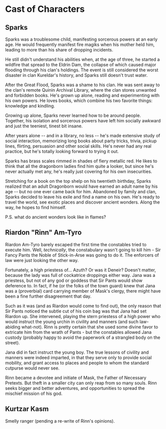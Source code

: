 # Cast of Characters #

## Sparks ##

Sparks was a troublesome child, manifesting sorcerous powers at an early age. He would frequently manifest fire magiks when his mother held him, leading to more than his share of dropping incidents.

He still didn't understand his abilities when, at the age of three, he started a wildfire that spread to the Eldrin Dam, the collapse of which caused major flooding through his clan's holdings. The event is still considered the worst disaster in clan Kureldar's history, and Sparks still doesn't trust water.

After the Great Flood, Sparks was a shame to his clan. He was sent away to the clan's remote Quinin Archival Library, where the clan stores unwanted and forbidden books. He's grown up alone, reading and experimenting with his own powers. He loves books, which combine his two favorite things: knowledge and kindling.

Growing up alone, Sparks never learned how to be around people. Together, his isolation and sorcerous powers have left him socially awkward and just the teeniest, tinest bit insane.

After years alone -- and in a library, no less -- he's made extensive study of social interaction, memorizing long books about party tricks, trivia, pickup lines, flirting, persuasion and other social skills. He's never had any real practice, but he's totally looking forward to trying it out.

Sparks has brass scales rimmed in shades of fiery metallic red. He likes to think that all the dragonborn ladies find him quite a looker, but since he's never actually met any, he's really just covering for his own insecurities.

Stretching for a book on the top shelp on his twentieth birthday, Sparks realized that an adult Dragonborn would have earned an adult name by his age -- but no one ever came back for him. Abandoned by family and clan, Sparks decided to leave his exile and find a name on his own. He's ready to travel the world, see exotic places and discover ancient wonders. Along the way, he hopes to find himself.

P.S. what do ancient wonders look like in flames?

## Riardon "Rinn" Am-Tyro ##

Riardon Am-Tyro barely escaped the first time the constables tried to execute him.  Well, _technically_, the constabulary wasn't going to kill him - Sir Fancy Pants the Noble of Stick-in-Arse was going to do it.  The enforcers of law were just looking the other way.

Fortunately, a high priestess of...  Azuth?  Or was it Deneir?  Doesn't matter, because the lady was full of cockatrice droppings either way.  Jana was a priestess, but not of any god or goddess that Sir Pants would show deference to.  In fact, if he (or the folks of the town guard) knew that Jana was a (proverbial) card carrying member of Mask's clergy, there might have been a fine further disagreement that day.

Such as it was (and as Riardon would come to find out), the only reason that Sir Pants noticed the subtle cut of his coin bag was that Jana had set Riardon up.  She intervened, playing the stern priestess of a high power who would instruct the young urchin in civility and manners (and such law-abiding what-not).  Rinn is pretty certain that she used some divine favor to extricate him from the wrath of Pants - but the constables allowed Jana custody (probably happy to avoid the paperwork of a strangled body on the street).

Jana did in fact instruct the young boy.  The true lessons of civility and manners were indeed imparted, in that they serve only to provide social mobility, and grant access to places and people to whom the standard cutpurse would never see.

Rinn became a devotee and initiate of Mask, the Father of Necessary Pretexts.  But theft in a smaller city can only reap from so many souls.  Rinn seeks bigger and better adventures, and opportunities to spread the mischief mission of his god.

## Kurtzar Kasm ##

Smelly ranger (pending a re-write of Rinn's opinions).
